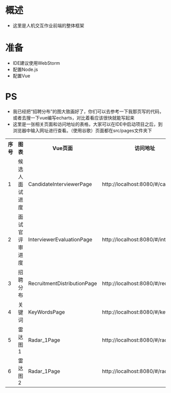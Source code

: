 # 概述
- 这里是人机交互作业前端的整体框架

# 准备
- IDE建议使用WebStorm
- 配置Node.js
- 配置Vue

# PS
- 我已经把“招聘分布”的图大致画好了，你们可以去参考一下我那页写的代码，或者去搜一下vue编写echarts，对比着看应该很快就能写起来
- 这里是一张相关页面和访问地址的表格，大家可以在IDE中启动项目之后，到浏览器中输入网址进行查看。（使用谷歌）页面都在src/pages文件夹下
<table>
  <tr><th>序号</th><th>图表</th><th>Vue页面</th><th>访问地址</th></tr>
  <tr><td>1</td><td>候选人面试进度</td><td>CandidateInterviewerPage</td><td>http://localhost:8080/#/candidate</td></tr>
  <tr><td>2</td><td>面试官评审进度</td><td>InterviewerEvaluationPage</td><td>http://localhost:8080/#/interviewer</td></tr>
  <tr><td>3</td><td>招聘分布</td><td>RecruitmentDistributionPage</td><td>http://localhost:8080/#/recruitment</td></tr>
  <tr><td>4</td><td>关键词</td><td>KeyWordsPage</td><td>http://localhost:8080/#/key</td></tr>
  <tr><td>5</td><td>雷达图1</td><td>Radar_1Page</td><td>http://localhost:8080/#/radar/1</td></tr>
  <tr><td>6</td><td>雷达图2</td><td>Radar_1Page</td><td>http://localhost:8080/#/radar/2</td></tr>
</table>

